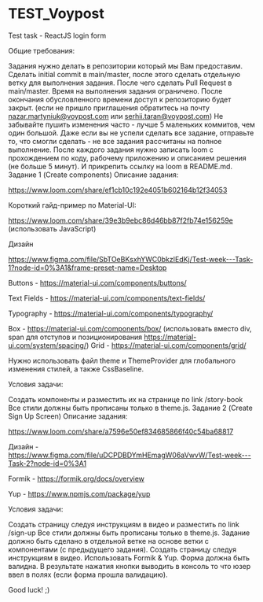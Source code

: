 # TEST_Voypost

Test task - ReactJS login form

Общие требования:

Задания нужно делать в репозитории который мы Вам предоставим. Сделать initial commit в main/master, после этого сделать отдельную ветку для выполнения задания. После чего сделать Pull Request в main/master. Время на выполнения задания ограничено. После окончания обусловленного времени доступ к репозиторию будет закрыт. (если не пришло приглашения обратитесь на почту nazar.martyniuk@voypost.com или serhii.taran@voypost.com)
Не забывайте пушить изменения часто - лучше 5 маленьких коммитов, чем один большой.
Даже если вы не успели сделать все задание, отправьте то, что смогли сделать - не все задания рассчитаны на полное выполнение.
После каждого задания нужно записать loom с прохождением по коду, рабочему приложению и описанием решения (не больше 5 минут). И прикрепить ссылку на loom в README.md.
Задание 1 (Create components)
Описание задания:

https://www.loom.com/share/ef1cb10c192e4051b602164b12f34053


Короткий гайд-пример по Material-UI:

https://www.loom.com/share/39e3b9ebc86d46bb87f2fb74e156259e (использовать JavaScript)

Дизайн

https://www.figma.com/file/SbTOeBKsxhYWC0bkzIEdKj/Test-week---Task-1?node-id=0%3A1&frame-preset-name=Desktop

Buttons - https://material-ui.com/components/buttons/

Text Fields - https://material-ui.com/components/text-fields/

Typography - https://material-ui.com/components/typography/

Box - https://material-ui.com/components/box/ (использовать вместо div, span для отступов и позиционирования https://material-ui.com/system/spacing/)
Grid - https://material-ui.com/components/grid/

Нужно использовать файл theme и ThemeProvider для глобального изменения стилей, а также CssBaseline.

Условия задачи:

Создать компоненты и разместить их на странице по link /story-book
Все стили должны быть прописаны только в theme.js.
Задание 2 (Create Sign Up Screen)
Описание задания:

https://www.loom.com/share/a7596e50ef834685866f40c54ba68817


Дизайн - https://www.figma.com/file/uDCPDBDYmHEmagW06aVwvW/Test-week---Task-2?node-id=0%3A1

Formik - https://formik.org/docs/overview

Yup - https://www.npmjs.com/package/yup

Условия задачи:

Создать страницу следуя инструкциям в видео и разместить по link /sign-up
Все стили должны быть прописаны только в theme.js.
Задание должно быть сделано в отдельной ветке на основе ветки с компонентами (с предыдущего задания).
Создать страницу следуя инструкциям в видео.
Использовать Formik & Yup.
Форма должна быть валидна.
В результате нажатия кнопки выводить в консоль то что юзер ввел в полях (если форма прошла валидацию).

Good luck! ;)